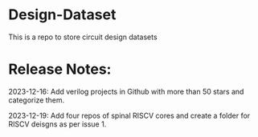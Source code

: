 # Design-Dataset
This is a repo to store circuit design datasets


# Release Notes:
2023-12-16: Add verilog projects in Github with more than 50 stars and categorize them.

2023-12-19: Add four repos of spinal RISCV cores and create a folder for RISCV deisgns as per issue 1.
